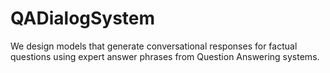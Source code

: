# QADialogSystem
We design models that generate conversational responses for factual questions using expert answer phrases from Question Answering systems.
